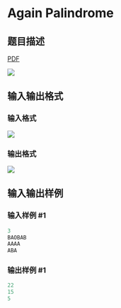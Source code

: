 # Again Palindrome

## 题目描述

[problemUrl]: https://uva.onlinejudge.org/index.php?option=com_onlinejudge&Itemid=8&category=18&page=show_problem&problem=1558

[PDF](https://uva.onlinejudge.org/external/106/p10617.pdf)

![](https://cdn.luogu.com.cn/upload/vjudge_pic/UVA10617/26002825314591ab4db84b154f83d648e8772029.png)

## 输入输出格式

### 输入格式

![](https://cdn.luogu.com.cn/upload/vjudge_pic/UVA10617/3b638fa58ebdcfeada1a64731f8ce679fc99c56e.png)

### 输出格式

![](https://cdn.luogu.com.cn/upload/vjudge_pic/UVA10617/901685c9bd65e00a092d2f7cd8a4624714e7b29e.png)

## 输入输出样例

### 输入样例 #1

```cpp
3
BAOBAB
AAAA
ABA
```


### 输出样例 #1

```cpp
22
15
5
```



